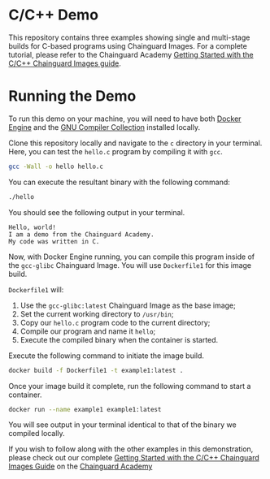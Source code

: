 # C/C++ Demo

This repository contains three examples showing single and multi-stage builds for C-based programs using Chainguard Images. For a complete tutorial, please refer to the Chainguard Academy [Getting Started with the C/C++ Chainguard Images guide](https://edu.chainguard.dev/chainguard/chainguard-images/getting-started/c/).

# Running the Demo

To run this demo on your machine, you will need to have both [Docker Engine](https://docs.docker.com/engine/install) and the [GNU Compiler Collection](https://gcc.gnu.org/) installed locally.

Clone this repository locally and navigate to the `c` directory in your terminal. Here, you can test the `hello.c` program by compiling it with `gcc`.

```sh
gcc -Wall -o hello hello.c
```

You can execute the resultant binary with the following command:

```sh
./hello
```

You should see the following output in your terminal.

```Output
Hello, world!
I am a demo from the Chainguard Academy.
My code was written in C.
```

Now, with Docker Engine running, you can compile this program inside of the `gcc-glibc` Chainguard Image. You will use `Dockerfile1` for this image build.

`Dockerfile1` will:
1. Use the `gcc-glibc:latest` Chainguard Image as the base image;
2. Set the current working directory to `/usr/bin`;
3. Copy our `hello.c` program code to the current directory;
4. Compile our program and name it `hello`;
5. Execute the compiled binary when the container is started.

Execute the following command to initiate the image build.
```sh
docker build -f Dockerfile1 -t example1:latest .
```

Once your image build it complete, run the following command to start a container.
```sh
docker run --name example1 example1:latest
```

You will see output in your terminal identical to that of the binary we compiled locally.

If you wish to follow along with the other examples in this demonstration, please check out our complete [Getting Started with the C/C++ Chainguard Images Guide](https://edu.chainguard.dev/chainguard/chainguard-images/getting-started/c/) on the [Chainguard Academy](https://edu.chainguard.dev/)